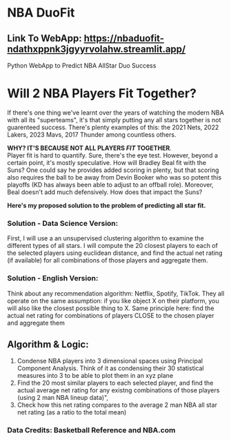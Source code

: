 # NBA DuoFit
## Link To WebApp: https://nbaduofit-ndathxppnk3jgyyrvolahw.streamlit.app/
Python WebApp to Predict NBA AllStar Duo Success

# Will 2 NBA Players Fit Together?
If there's one thing we've learnt over the years of watching the modern NBA with all its "superteams", it's that simply putting any all stars together is not guarenteed success. There's plenty examples of this: the 2021 Nets, 2022 Lakers, 2023 Mavs, 2017 Thunder among countless others. 

**WHY? IT'S BECAUSE NOT ALL PLAYERS _FIT_ TOGETHER**. \
Player fit is hard to quantify. Sure, there's the eye test. However, beyond a certain point, it's mostly speculative. How will Bradley Beal fit with the Suns? One could say he provides added scoring in plenty, but that scoring also requires the ball to be away from Devin Booker who was so potent this playoffs (KD has always been able to adjust to an offball role). Moreover, Beal doesn't add much defensively. How does that impact the Suns?

**Here's my proposed solution to the problem of predicting all star fit.**
### Solution  - Data Science Version:
First, I will use a an unsupervised clustering algorithm to examine the different types of all stars. I will compute the 20 closest players to each of the selected players using euclidean distance, and find the actual net rating (if available) for all combinations of those players and aggregate them.

### Solution - English Version: 
Think about any recommendation algorithm: Netflix, Spotify, TikTok. They all operate on the same assumption: if you like object X on their platform, you will also like the closest possible thing to X. Same principle here: find the actual net rating for combinations of players CLOSE to the chosen player and aggregate them

## Algorithm & Logic:
1. Condense NBA players into 3 dimensional spaces using Principal Component Analysis. Think of it as condensing their 30 statistical measures into 3 to be able to plot them in an xyz plane
2. Find the 20 most similar players to each selected player, and find the actual average net rating for any existng combinations of those players (using 2 man NBA lineup data)",
3. Check how this net rating compares to the average 2 man NBA all star net rating (as a ratio to the total mean)

### Data Credits: Basketball Reference and NBA.com

